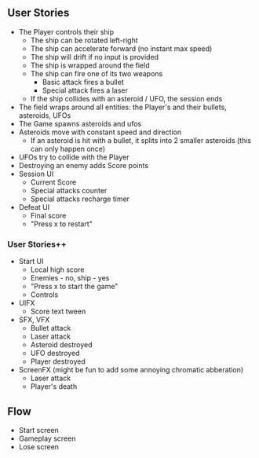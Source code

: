 ## User Stories
* The Player controls their ship
	* The ship can be rotated left-right
	* The ship can accelerate forward (no instant max speed)
	* The ship will drift if no input is provided
	* The ship is wrapped around the field
	* The ship can fire one of its two weapons
		* Basic attack fires a bullet
		* Special attack fires a laser
	* If the ship collides with an asteroid / UFO, the session ends
* The field wraps around all entities: the Player's and their bullets, asteroids, UFOs
* The Game spawns asteroids and ufos
* Asteroids move with constant speed and direction
	* If an asteroid is hit with a bullet, it splits into 2 smaller asteroids (this can only happen once)
* UFOs try to collide with the Player
* Destroying an enemy adds Score points
* Session UI
	* Current Score
	* Special attacks counter
	* Special attacks recharge timer
* Defeat UI
	* Final score
	* "Press x to restart"

### User Stories++
* Start UI
	* Local high score
	* Enemies - no, ship - yes
	* "Press x to start the game"
	* Controls
* UIFX
	* Score text tween
* SFX, VFX
	* Bullet attack
	* Laser attack
	* Asteroid destroyed
	* UFO destroyed
	* Player destroyed
* ScreenFX (might be fun to add some annoying chromatic abberation)
	* Laser attack
	* Player's death

## Flow
* Start screen
* Gameplay screen
* Lose screen